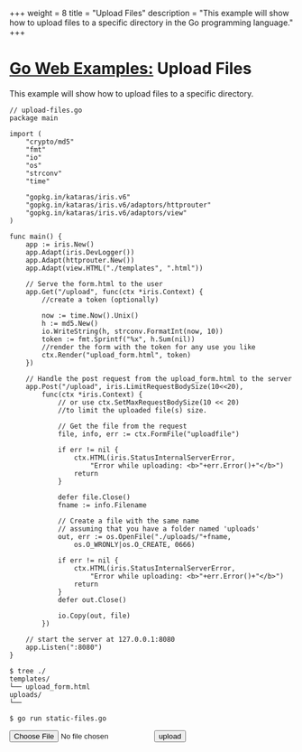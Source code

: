 +++
weight = 8
title = "Upload Files"
description = "This example will show how to upload files to a specific directory in the Go programming language."
+++

# [Go Web Examples:](/) Upload Files

This example will show how to upload files to a specific directory.

```
// upload-files.go
package main

import (
	"crypto/md5"
	"fmt"
	"io"
	"os"
	"strconv"
	"time"

	"gopkg.in/kataras/iris.v6"
	"gopkg.in/kataras/iris.v6/adaptors/httprouter"
	"gopkg.in/kataras/iris.v6/adaptors/view"
)

func main() {
	app := iris.New()
	app.Adapt(iris.DevLogger())
	app.Adapt(httprouter.New())
	app.Adapt(view.HTML("./templates", ".html"))

	// Serve the form.html to the user
	app.Get("/upload", func(ctx *iris.Context) {
		//create a token (optionally)

		now := time.Now().Unix()
		h := md5.New()
		io.WriteString(h, strconv.FormatInt(now, 10))
		token := fmt.Sprintf("%x", h.Sum(nil))
		//render the form with the token for any use you like
		ctx.Render("upload_form.html", token)
	})

	// Handle the post request from the upload_form.html to the server
	app.Post("/upload", iris.LimitRequestBodySize(10<<20),
		func(ctx *iris.Context) {
			// or use ctx.SetMaxRequestBodySize(10 << 20)
			//to limit the uploaded file(s) size.

			// Get the file from the request
			file, info, err := ctx.FormFile("uploadfile")

			if err != nil {
				ctx.HTML(iris.StatusInternalServerError,
					"Error while uploading: <b>"+err.Error()+"</b>")
				return
			}

			defer file.Close()
			fname := info.Filename

			// Create a file with the same name
			// assuming that you have a folder named 'uploads'
			out, err := os.OpenFile("./uploads/"+fname,
				os.O_WRONLY|os.O_CREATE, 0666)

			if err != nil {
				ctx.HTML(iris.StatusInternalServerError,
					"Error while uploading: <b>"+err.Error()+"</b>")
				return
			}
			defer out.Close()

			io.Copy(out, file)
		})

	// start the server at 127.0.0.1:8080
	app.Listen(":8080")
}

```
```
$ tree ./
templates/
└── upload_form.html
uploads/
└──
```
```
$ go run static-files.go
```
<html>
<head>
<title>Upload file</title>
</head>
<body>
	<form enctype="multipart/form-data"
		action="http://127.0.0.1:8080/upload" method="post">
		<input type="file" name="uploadfile" /> <input type="hidden"
			name="token" value="{{.}}" /> <input type="submit" value="upload" />
	</form>
</body>
</html>
